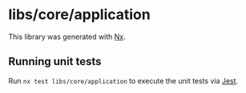 # libs/core/application

This library was generated with [Nx](https://nx.dev).

## Running unit tests

Run `nx test libs/core/application` to execute the unit tests via [Jest](https://jestjs.io).
